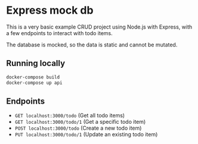 # Express mock db

This is a very basic example CRUD project using Node.js with Express, with a few endpoints to interact with todo items.

The database is mocked, so the data is static and cannot be mutated.

## Running locally

```bash
docker-compose build
docker-compose up api
```

## Endpoints

- `GET localhost:3000/todo` (Get all todo items)
- `GET localhost:3000/todo/1` (Get a specific todo item)
- `POST localhost:3000/todo` (Create a new todo item)
- `PUT localhost:3000/todo/1` (Update an existing todo item)